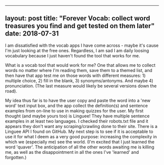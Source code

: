  
---
layout: post
title: "Forever Vocab: collect word treasures you find and get tested on them later"
date: 2018-07-31
---

I am dissatisfied with the vocab apps I have come across - maybe it's cause I'm just looking at the free ones. Regardless, I am sad I am daily loosing vocabulary because I just haven't found the tool that works for me.

What is a vocab tool that would work for me? One that allows me to collect words no matter where I'm reading them, save them to a themed list, and then have that app test me on those words with different measures: 1) multiple choice, 2) fill in the blank, 3) synonyms/antonyms. And maybe 4) pronunciation. (The last measure would likely be several versions down the road).

My idea thus far is to have the user copy and paste the word into a 'new word' text input box, and the app collect the definition(s) and sentence examples from on-line to use in making quizzes for the user. My first thought (and maybe yours too) is Linguee! They have multiple sentence examples in at least two languages. I checked their robots.txt file and it appears they don't want any scraping/crawling done to their site. There is a Linguee API I found on GitHub. My next step is to see if it is acceptable to use it for what I deem as a very good purpose: increasing the complexity in which we (especially me) see the world. (I'm excited that I just learned the word 'quaver'. The anticipation of all the other words awaiting me is killing me, as well as the disappointment in all the ones I've 'learned' and forgotten.)
